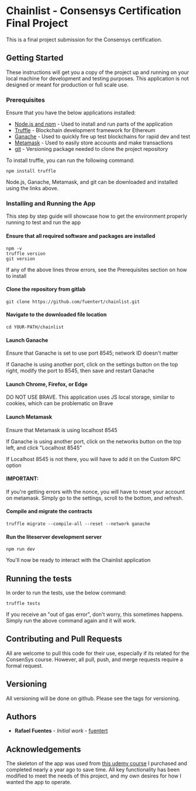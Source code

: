 # Chainlist - Consensys Certification Final Project

This is a final project submission for the Consensys certification.

## Getting Started

These instructions will get you a copy of the project up and running on your local machine for development and testing purposes. This application is not designed or meant for production or full scale use.

### Prerequisites

Ensure that you have the below applications installed:
* [Node.js and npm](https://nodejs.org/en/) - Used to install and run parts of the application
* [Truffle](https://truffleframework.com/truffle) - Blockchain development framework for Ethereum
* [Ganache](https://truffleframework.com/ganache) - Used to quickly fire up test blockchains for rapid dev and test
* [Metamask](https://metamask.io/) - Used to easily store accounts and make transactions
* [git](https://git-scm.com/downloads) - Versioning package needed to clone the project repository

To install truffle, you can run the following command:
```
npm install truffle
```

Node.js, Ganache, Metamask, and git can be downloaded and installed using the links above.

### Installing and Running the App

This step by step guide will showcase how to get the environment properly running to test and run the app

#### Ensure that all required software and packages are installed
```
npm -v
truffle version
git version
```

If any of the above lines throw errors, see the Prerequisites section on how to install

#### Clone the repository from gitlab
```
git clone https://github.com/fuentert/chainlist.git
```

#### Navigate to the downloaded file location
```
cd YOUR-PATH/chainlist
```

#### Launch Ganache
Ensure that Ganache is set to use port 8545; network ID doesn't matter

If Ganache is using another port, click on the settings button on the top right, modify the port to 8545, then save and restart Ganache

#### Launch Chrome, Firefox, or Edge
DO NOT USE BRAVE. This application uses JS local storage, similar to cookies, which can be problematic on Brave

#### Launch Metamask
Ensure that Metamask is using localhost 8545

If Ganache is using another port, click on the networks button on the top left, and click "Localhost 8545"

If Localhost 8545 is not there, you will have to add it on the Custom RPC option

#### IMPORTANT:
If you're getting errors with the nonce, you will have to reset your account on metamask. Simply go to the settings, scroll to the bottom, and refresh.

#### Compile and migrate the contracts
```
truffle migrate --compile-all --reset --network ganache
```

#### Run the liteserver development server
```
npm run dev
```

You'll now be ready to interact with the Chainlist application

## Running the tests

In order to run the tests, use the below command:

```
truffle tests
```

If you receive an "out of gas error", don't worry, this sometimes happens. Simply run the above command again and it will work.

## Contributing and Pull Requests

All are welcome to pull this code for their use, especially if its related for the ConsenSys course. However, all pull, push, and merge requests require a formal request.

## Versioning

All versioning will be done on github. Please see the tags for versioning.

## Authors

* **Rafael Fuentes** - *Initial work* - [fuentert](https://github.com/fuentert)

## Acknowledgements
The skeleton of the app was used from [this udemy course](https://www.udemy.com/getting-started-with-ethereum-solidity-development/) I purchased and completed nearly a year ago to save time. All key functionality has been modified to meet the needs of this project, and my own desires for how I wanted the app to operate.
